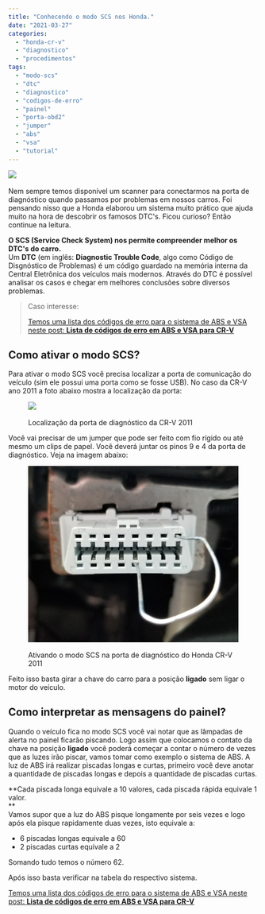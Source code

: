 ```yaml
---
title: "Conhecendo o modo SCS nos Honda."
date: "2021-03-27"
categories:
  - "honda-cr-v"
  - "diagnostico"
  - "procedimentos"
tags:
  - "modo-scs"
  - "dtc"
  - "diagnostico"
  - "codigos-de-erro"
  - "painel"
  - "porta-obd2"
  - "jumper"
  - "abs"
  - "vsa"
  - "tutorial"
---
```


![](header_scs.jpg)

Nem sempre temos disponível um scanner para conectarmos na porta de diagnóstico quando passamos por problemas em nossos carros. Foi pensando nisso que a Honda elaborou um sistema muito prático que ajuda muito na hora de descobrir os famosos DTC's. Ficou curioso? Então continue na leitura.

<!--more-->

**O SCS (Service Check System) nos permite compreender melhor os DTC's do carro.**  
Um **DTC** (em inglês: **Diagnostic Trouble Code**, algo como Código de Disgnóstico de Problemas) é um código guardado na memória interna da Central Eletrônica dos veículos mais modernos. Através do DTC é possível analisar os casos e chegar em melhores conclusões sobre diversos problemas.

> Caso interesse:
> 
> [Temos uma lista dos códigos de erro para o sistema de ABS e VSA neste post: **Lista de códigos de erro em ABS e VSA para CR-V**](/2021/03/lista-de-codigos-de-erro-em-abs-e-vsa-para-cr-v/)

## Como ativar o modo SCS?

Para ativar o modo SCS você precisa localizar a porta de comunicação do veículo (sim ele possui uma porta como se fosse USB). No caso da CR-V ano 2011 a foto abaixo mostra a localização da porta:

<figure>

![](porta-diagnostico.jpg)

<figcaption>

Localização da porta de diagnóstico da CR-V 2011

</figcaption>

</figure>

Você vai precisar de um jumper que pode ser feito com fio rígido ou até mesmo um clips de papel. Você deverá juntar os pinos 9 e 4 da porta de diagnóstico. Veja na imagem abaixo:

<figure>

![](media/obd2-com-scs.jpg)

<figcaption>

Ativando o modo SCS na porta de diagnóstico do Honda CR-V 2011

</figcaption>

</figure>

Feito isso basta girar a chave do carro para a posição **ligado** sem ligar o motor do veículo.

## Como interpretar as mensagens do painel?

Quando o veículo fica no modo SCS você vai notar que as lâmpadas de alerta no painel ficarão piscando. Logo assim que colocamos o contato da chave na posição **ligado** você poderá começar a contar o número de vezes que as luzes irão piscar, vamos tomar como exemplo o sistema de ABS. A luz de ABS irá realizar piscadas longas e curtas, primeiro você deve anotar a quantidade de piscadas longas e depois a quantidade de piscadas curtas.  
  
**Cada piscada longa equivale a 10 valores, cada piscada rápida equivale 1 valor.  
**  
Vamos supor que a luz do ABS pisque longamente por seis vezes e logo após ela pisque rapidamente duas vezes, isto equivale a:

- 6 piscadas longas equivale a 60
- 2 piscadas curtas equivale a 2

Somando tudo temos o número 62. 
  
Após isso basta verificar na tabela do respectivo sistema.

[Temos uma lista dos códigos de erro para o sistema de ABS e VSA neste post: **Lista de códigos de erro em ABS e VSA para CR-V**](/2021/03/lista-de-codigos-de-erro-em-abs-e-vsa-para-cr-v/)



